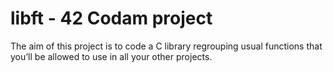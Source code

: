 # libft - 42 Codam project
The aim of this project is to code a C library regrouping usual functions that you’ll be allowed to use in all your other projects.
